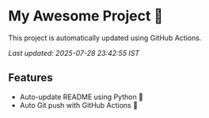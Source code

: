 # My Awesome Project 🚀

This project is automatically updated using GitHub Actions.

_Last updated: 2025-07-28 23:42:55 IST_

## Features
- Auto-update README using Python 🐍
- Auto Git push with GitHub Actions 🤖
